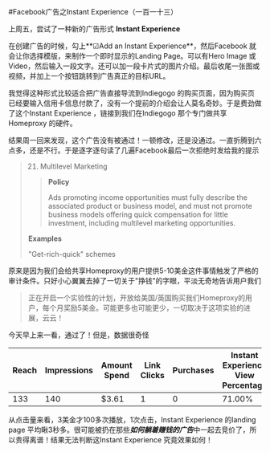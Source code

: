 #Facebook广告之Instant Experience（一百一十三）

上周五，尝试了一种新的广告形式 **Instant Experience**

在创建广告的时候，勾上**☑︎Add an Instant Experience**，然后Facebook 就会让你选择模版，来制作一个即时显示的Landing Page。可以有Hero Image 或 Video，然后输入一段文字。还可以加一段卡片式的图片介绍。最后收尾一张图或视频，并加上一个按钮跳转到广告真正的目标URL。

我觉得这种形式比较适合把广告直接导流到Indiegogo 的购买页面，因为购买页已经要输入信用卡信息付款了，没有一个提前的介绍会让人莫名奇妙。于是费劲做了这个Instant Experience ，链接到我们在Indiegogo 那个专门做共享Homeproxy 的硬件。

结果周一回来发现，这个广告没有被通过！一顿修改，还是没通过。一直折腾到六点多，还是不行。于是逐字逐句读了几遍Facebook最后一次拒绝时发给我的提示

>21. Multilevel Marketing
>
>> **Policy**
>>
>> Ads promoting income opportunities must fully describe the associated product or business model, and must not promote business models offering quick compensation for little investment, including multilevel marketing opportunities.
>
>**Examples**
>
>"Get-rich-quick" schemes

原来是因为我们会给共享Homeproxy的用户提供5-10美金这件事情触发了严格的审计条件。只好小心翼翼去掉了一切关于"挣钱"的字眼，平淡无奇地告诉用户我们

> 正在开启一个实验性的计划，开放给美国/英国购买我们Homeproxy的用户，每个月奖励5美金。可能更多也可能更少，一切取决于这项实验的进展，云云！

今天早上来一看，通过了！但是，数据很奇怪

| Reach | Impressions | Amount Spend | Link Clicks | Purchases | Instant Experience View Percentage | Instant Experience View Time |
| ----- | ----------- | ------------ | ----------- | --------- | ---------------------------------- | ---------------------------- |
| 133   | 140         | $3.61        | 1           | 0         | 71.00%                             | 00:03.40                     |

从点击量来看，3美金才100多次播放，1次点击，Instant Experience 的landing page 平均瞅3秒多。很可能被扔在那些***如何躺着赚钱的广告***中一起去竞价了，所以贵得离谱！结果无法判断这Instant Experience 究竟效果如何！

